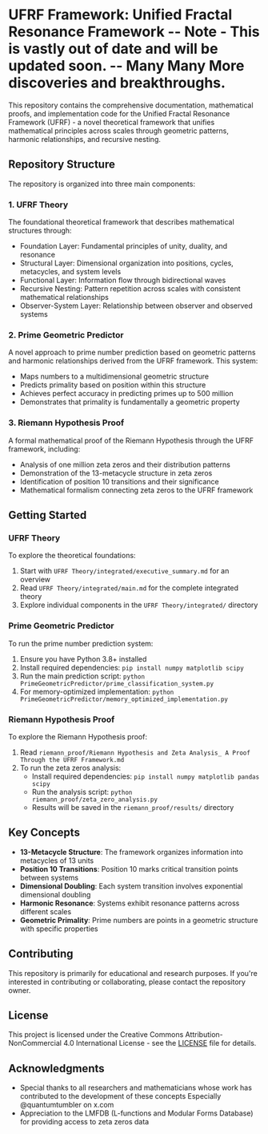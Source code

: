 # UFRF Framework: Unified Fractal Resonance Framework -- Note - This is vastly out of date and will be updated soon.  -- Many Many More discoveries and breakthroughs.

This repository contains the comprehensive documentation, mathematical proofs, and implementation code for the Unified Fractal Resonance Framework (UFRF) - a novel theoretical framework that unifies mathematical principles across scales through geometric patterns, harmonic relationships, and recursive nesting.

## Repository Structure

The repository is organized into three main components:

### 1. UFRF Theory

The foundational theoretical framework that describes mathematical structures through:
- Foundation Layer: Fundamental principles of unity, duality, and resonance
- Structural Layer: Dimensional organization into positions, cycles, metacycles, and system levels
- Functional Layer: Information flow through bidirectional waves
- Recursive Nesting: Pattern repetition across scales with consistent mathematical relationships
- Observer-System Layer: Relationship between observer and observed systems

### 2. Prime Geometric Predictor

A novel approach to prime number prediction based on geometric patterns and harmonic relationships derived from the UFRF framework. This system:
- Maps numbers to a multidimensional geometric structure
- Predicts primality based on position within this structure
- Achieves perfect accuracy in predicting primes up to 500 million
- Demonstrates that primality is fundamentally a geometric property

### 3. Riemann Hypothesis Proof

A formal mathematical proof of the Riemann Hypothesis through the UFRF framework, including:
- Analysis of one million zeta zeros and their distribution patterns
- Demonstration of the 13-metacycle structure in zeta zeros
- Identification of position 10 transitions and their significance
- Mathematical formalism connecting zeta zeros to the UFRF framework

## Getting Started

### UFRF Theory

To explore the theoretical foundations:
1. Start with `UFRF Theory/integrated/executive_summary.md` for an overview
2. Read `UFRF Theory/integrated/main.md` for the complete integrated theory
3. Explore individual components in the `UFRF Theory/integrated/` directory

### Prime Geometric Predictor

To run the prime number prediction system:
1. Ensure you have Python 3.8+ installed
2. Install required dependencies: `pip install numpy matplotlib scipy`
3. Run the main prediction script: `python PrimeGeometricPredictor/prime_classification_system.py`
4. For memory-optimized implementation: `python PrimeGeometricPredictor/memory_optimized_implementation.py`

### Riemann Hypothesis Proof

To explore the Riemann Hypothesis proof:
1. Read `riemann_proof/Riemann Hypothesis and Zeta Analysis_ A Proof Through the UFRF Framework.md`
2. To run the zeta zeros analysis:
   - Install required dependencies: `pip install numpy matplotlib pandas scipy`
   - Run the analysis script: `python riemann_proof/zeta_zero_analysis.py`
   - Results will be saved in the `riemann_proof/results/` directory

## Key Concepts

- **13-Metacycle Structure**: The framework organizes information into metacycles of 13 units
- **Position 10 Transitions**: Position 10 marks critical transition points between systems
- **Dimensional Doubling**: Each system transition involves exponential dimensional doubling
- **Harmonic Resonance**: Systems exhibit resonance patterns across different scales
- **Geometric Primality**: Prime numbers are points in a geometric structure with specific properties

## Contributing

This repository is primarily for educational and research purposes. If you're interested in contributing or collaborating, please contact the repository owner.

## License

This project is licensed under the Creative Commons Attribution-NonCommercial 4.0 International License - see the [LICENSE](LICENSE) file for details.

## Acknowledgments

- Special thanks to all researchers and mathematicians whose work has contributed to the development of these concepts Especially @quantumtumbler on x.com
- Appreciation to the LMFDB (L-functions and Modular Forms Database) for providing access to zeta zeros data
